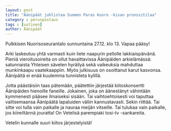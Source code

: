 ```yaml
---
layout: post
title: "Äänipäät juhlistaa Suomen Paras Kuoro -kisan pronssitilaa"
category : peruspostaus
tags : [uutinen]
author: Äänipäät
---
```


Pulkkisen Nuorisoseurantalo sunnuntaina 27.12. klo 13. Vapaa pääsy!

Arki laskeutuu yhtä varmasti kuin liete naapurin pellolle lakkiaispäivänä. Pieniä vieroitusoireita on ollut havaittavissa Äänipäiden arkielämässä: satunnaista Yhteisen sävelen hyräilyä sekä vaikeuksia mahduttaa munkinkaapu vaatekaappiin. Myös julkisuus on osoittanut karut kasvonsa. Äänipäitä ei enää kuulemma tunnisteta kylillä.

Jotta päästäisiin taas pätemään, päätettiin järjestää kiitoskonsertti Äänipäiden hienoille faneille. Jokainen, joka on äänestänyt vähintään kymmenesti pääsee ilmaiseksi sisään. Tai vaihtoehtoisesti voi taputtaa valitsemaansa Äänipäätä lapaluiden väliin kannustavasti. Sekin riittää. Tai sitte voi tulla vain paikalle ja nauraa meijän vitseille. Tai tulukaa vain paikalle, jos kiireiltännä jouratta! On Vetelisä parempiaki tosi-tv -sankareita.

Vetelin kunnalle suuri kiitos järjestelyistä!
